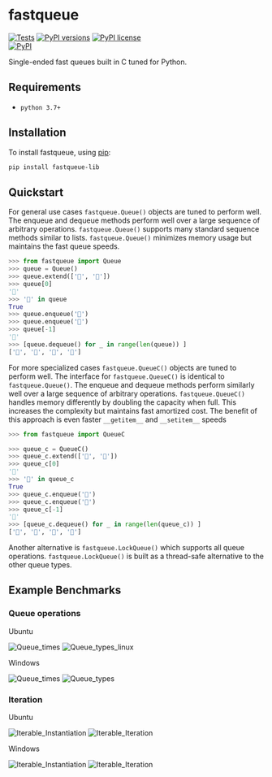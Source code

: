 # fastqueue

[![Tests](https://github.com/MatthewAndreTaylor/fastqueue/actions/workflows/tests.yml/badge.svg)](https://github.com/MatthewAndreTaylor/fastqueue/actions)
[![PyPI versions](https://img.shields.io/badge/python-3.7%2B-blue)](https://github.com/MatthewAndreTaylor/fastqueue/)
[![PyPI license](https://img.shields.io/badge/license-MIT-%23373737)](https://github.com/MatthewAndreTaylor/fastqueue/blob/master/LICENSE)\
[![PyPI](https://img.shields.io/pypi/v/fastqueue-lib.svg)](https://pypi.org/project/fastqueue-lib/)


Single-ended fast queues built in C tuned for Python.

## Requirements

- `python 3.7+`

## Installation

To install fastqueue, using [pip](https://pypi.org/project/fastqueue-lib): 

```bash
pip install fastqueue-lib
```

## Quickstart

For general use cases `fastqueue.Queue()` objects are tuned to perform well.
The enqueue and dequeue methods perform well over a large sequence of arbitrary operations.
`fastqueue.Queue()` supports many standard sequence methods similar to lists.
`fastqueue.Queue()` minimizes memory usage but maintains the fast queue speeds.

```py
>>> from fastqueue import Queue
>>> queue = Queue()
>>> queue.extend(['🚒', '🛴'])
>>> queue[0]
'🚒'
>>> '🛴' in queue
True
>>> queue.enqueue('🚅')
>>> queue.enqueue('🚗')
>>> queue[-1]
'🚗'
>>> [queue.dequeue() for _ in range(len(queue)) ]
['🚒', '🛴', '🚅', '🚗']
```


For more specialized cases `fastqueue.QueueC()` objects are tuned to perform well.
The interface for `fastqueue.QueueC()` is identical to `fastqueue.Queue()`.
The enqueue and dequeue methods perform similarly well over a large sequence of arbitrary operations.
`fastqueue.QueueC()` handles memory differently by doubling the capacity when full.
This increases the complexity but maintains fast amortized cost.
The benefit of this approach is even faster `__getitem__` and `__setitem__` speeds

```py
>>> from fastqueue import QueueC

>>> queue_c = QueueC()
>>> queue_c.extend(['🚒', '🛴'])
>>> queue_c[0]
'🚒'
>>> '🛴' in queue_c
True
>>> queue_c.enqueue('🚅')
>>> queue_c.enqueue('🚗')
>>> queue_c[-1]
'🚗'
>>> [queue_c.dequeue() for _ in range(len(queue_c)) ]
['🚒', '🛴', '🚅', '🚗']
```

Another alternative is `fastqueue.LockQueue()` which supports all queue operations.
`fastqueue.LockQueue()` is built as a thread-safe alternative to the other queue types.

## Example Benchmarks

### Queue operations

Ubuntu

![Queue_times](https://github.com/MatthewAndreTaylor/fastqueue/assets/100451342/1c47cdc5-e7cc-4c89-8902-91359f660002)
![Queue_types_linux](https://github.com/MatthewAndreTaylor/fastqueue/assets/100451342/59a6d2c6-51c6-45e1-aa4e-eb6679616a75)

Windows

![Queue_times](https://user-images.githubusercontent.com/100451342/232172485-c17b6b33-986f-461b-b0bf-b26b3f6e8304.png)
![Queue_types](https://user-images.githubusercontent.com/100451342/232172490-bd90b021-7aeb-47b8-99e0-2481ccbc1f8f.png)

### Iteration


Ubuntu

![Iterable_Instantiation](https://github.com/MatthewAndreTaylor/fastqueue/assets/100451342/85939d12-73ed-42a5-a8bd-b2bea4ee599c)
![Iterable_Iteration](https://github.com/MatthewAndreTaylor/fastqueue/assets/100451342/b17f5f66-26b5-4e21-b5e5-c8fcbe5433a9)

Windows

![Iterable_Instantiation](https://github.com/MatthewAndreTaylor/fastqueue/assets/100451342/a7f89750-3b3b-475a-ac93-849c62d0c4a6)
![Iterable_Iteration](https://github.com/MatthewAndreTaylor/fastqueue/assets/100451342/9ee2feed-28a5-44a1-b72d-eff17804ebdd)

